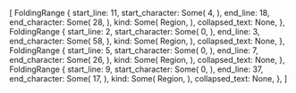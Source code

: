 [
    FoldingRange {
        start_line: 11,
        start_character: Some(
            4,
        ),
        end_line: 18,
        end_character: Some(
            28,
        ),
        kind: Some(
            Region,
        ),
        collapsed_text: None,
    },
    FoldingRange {
        start_line: 2,
        start_character: Some(
            0,
        ),
        end_line: 3,
        end_character: Some(
            58,
        ),
        kind: Some(
            Region,
        ),
        collapsed_text: None,
    },
    FoldingRange {
        start_line: 5,
        start_character: Some(
            0,
        ),
        end_line: 7,
        end_character: Some(
            26,
        ),
        kind: Some(
            Region,
        ),
        collapsed_text: None,
    },
    FoldingRange {
        start_line: 9,
        start_character: Some(
            0,
        ),
        end_line: 37,
        end_character: Some(
            17,
        ),
        kind: Some(
            Region,
        ),
        collapsed_text: None,
    },
]